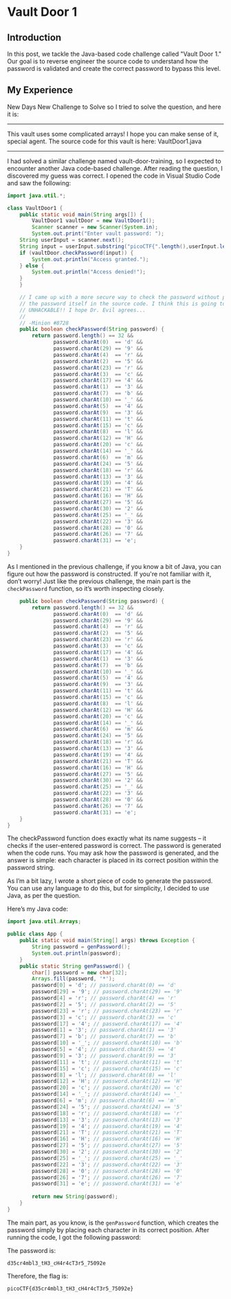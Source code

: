 # Vault Door 1

## Introduction
In this post, we tackle the Java-based code challenge called "Vault Door 1." Our goal is to reverse engineer the source code to understand how the password is validated and create the correct password to bypass this level.

## My Experience
New Days New Challenge to Solve so  I tried to solve the question, and here it is:

<hr/>
This vault uses some complicated arrays! I hope you can make sense of it, special agent. The source code for this vault is here: VaultDoor1.java
<hr/>

I had solved a similar challenge named vault-door-training, so I expected to encounter another Java code-based challenge. After reading the question, I discovered my guess was correct. I opened the code in Visual Studio Code and saw the following:

``` java
import java.util.*;

class VaultDoor1 {
    public static void main(String args[]) {
        VaultDoor1 vaultDoor = new VaultDoor1();
        Scanner scanner = new Scanner(System.in);
        System.out.print("Enter vault password: ");
	String userInput = scanner.next();
	String input = userInput.substring("picoCTF{".length(),userInput.length()-1);
	if (vaultDoor.checkPassword(input)) {
	    System.out.println("Access granted.");
	} else {
	    System.out.println("Access denied!");
	}
    }

    // I came up with a more secure way to check the password without putting
    // the password itself in the source code. I think this is going to be
    // UNHACKABLE!! I hope Dr. Evil agrees...
    //
    // -Minion #8728
    public boolean checkPassword(String password) {
        return password.length() == 32 &&
               password.charAt(0)  == 'd' &&
               password.charAt(29) == '9' &&
               password.charAt(4)  == 'r' &&
               password.charAt(2)  == '5' &&
               password.charAt(23) == 'r' &&
               password.charAt(3)  == 'c' &&
               password.charAt(17) == '4' &&
               password.charAt(1)  == '3' &&
               password.charAt(7)  == 'b' &&
               password.charAt(10) == '_' &&
               password.charAt(5)  == '4' &&
               password.charAt(9)  == '3' &&
               password.charAt(11) == 't' &&
               password.charAt(15) == 'c' &&
               password.charAt(8)  == 'l' &&
               password.charAt(12) == 'H' &&
               password.charAt(20) == 'c' &&
               password.charAt(14) == '_' &&
               password.charAt(6)  == 'm' &&
               password.charAt(24) == '5' &&
               password.charAt(18) == 'r' &&
               password.charAt(13) == '3' &&
               password.charAt(19) == '4' &&
               password.charAt(21) == 'T' &&
               password.charAt(16) == 'H' &&
               password.charAt(27) == '5' &&
               password.charAt(30) == '2' &&
               password.charAt(25) == '_' &&
               password.charAt(22) == '3' &&
               password.charAt(28) == '0' &&
               password.charAt(26) == '7' &&
               password.charAt(31) == 'e';
    }
}
```
As I mentioned in the previous challenge, if you know a bit of Java, you can figure out how the password is constructed. If you're not familiar with it, don’t worry! Just like the previous challenge, the main part is the `checkPassword` function, so it’s worth inspecting closely.

``` java
    public boolean checkPassword(String password) {
        return password.length() == 32 &&
               password.charAt(0)  == 'd' &&
               password.charAt(29) == '9' &&
               password.charAt(4)  == 'r' &&
               password.charAt(2)  == '5' &&
               password.charAt(23) == 'r' &&
               password.charAt(3)  == 'c' &&
               password.charAt(17) == '4' &&
               password.charAt(1)  == '3' &&
               password.charAt(7)  == 'b' &&
               password.charAt(10) == '_' &&
               password.charAt(5)  == '4' &&
               password.charAt(9)  == '3' &&
               password.charAt(11) == 't' &&
               password.charAt(15) == 'c' &&
               password.charAt(8)  == 'l' &&
               password.charAt(12) == 'H' &&
               password.charAt(20) == 'c' &&
               password.charAt(14) == '_' &&
               password.charAt(6)  == 'm' &&
               password.charAt(24) == '5' &&
               password.charAt(18) == 'r' &&
               password.charAt(13) == '3' &&
               password.charAt(19) == '4' &&
               password.charAt(21) == 'T' &&
               password.charAt(16) == 'H' &&
               password.charAt(27) == '5' &&
               password.charAt(30) == '2' &&
               password.charAt(25) == '_' &&
               password.charAt(22) == '3' &&
               password.charAt(28) == '0' &&
               password.charAt(26) == '7' &&
               password.charAt(31) == 'e';
    }
}
```

The checkPassword function does exactly what its name suggests – it checks if the user-entered password is correct. The password is generated when the code runs. You may ask how the password is generated, and the answer is simple: each character is placed in its correct position within the password string.

As I’m a bit lazy, I wrote a short piece of code to generate the password. You can use any language to do this, but for simplicity, I decided to use Java, as per the question.

Here’s my Java code:

``` java
import java.util.Arrays;

public class App {
    public static void main(String[] args) throws Exception {
        String password = genPassword();
        System.out.println(password);
    }
    public static String genPassword() {
        char[] password = new char[32];
        Arrays.fill(password, '*');
        password[0] = 'd'; // password.charAt(0) == 'd'
        password[29] = '9'; // password.charAt(29) == '9'
        password[4] = 'r'; // password.charAt(4) == 'r'
        password[2] = '5'; // password.charAt(2) == '5'
        password[23] = 'r'; // password.charAt(23) == 'r'
        password[3] = 'c'; // password.charAt(3) == 'c'
        password[17] = '4'; // password.charAt(17) == '4'
        password[1] = '3'; // password.charAt(1) == '3'
        password[7] = 'b'; // password.charAt(7) == 'b'
        password[10] = '_'; // password.charAt(10) == 'b'
        password[5] = '4'; // password.charAt(5) == '4'
        password[9] = '3'; // password.charAt(9) == '3'
        password[11] = 't'; // password.charAt(11) == 't'
        password[15] = 'c'; // password.charAt(15) == 'c'
        password[8] = 'l'; // password.charAt(8) == 'l'
        password[12] = 'H'; // password.charAt(12) == 'H'
        password[20] = 'c'; // password.charAt(20) == 'c'
        password[14] = '_'; // password.charAt(14) == '_'
        password[6] = 'm'; // password.charAt(6) == 'm'
        password[24] = '5'; // password.charAt(24) == '5'
        password[18] = 'r'; // password.charAt(18) == 'r'
        password[13] = '3'; // password.charAt(13) == '3'
        password[19] = '4'; // password.charAt(19) == '4'
        password[21] = 'T'; // password.charAt(21) == 'T'
        password[16] = 'H'; // password.charAt(16) == 'H'
        password[27] = '5'; // password.charAt(27) == '5'
        password[30] = '2'; // password.charAt(30) == '2'
        password[25] = '_'; // password.charAt(25) == '_'
        password[22] = '3'; // password.charAt(22) == '3'
        password[28] = '0'; // password.charAt(28) == '0'
        password[26] = '7'; // password.charAt(26) == '7'
        password[31] = 'e'; // password.charAt(31) == 'e'
    
        return new String(password);
    }
}

```

The main part, as you know, is the `genPassword` function, which creates the password simply by placing each character in its correct position. After running the code, I got the following password:

The password is:
```
d35cr4mbl3_tH3_cH4r4cT3r5_75092e
```

Therefore, the flag is:
```
picoCTF{d35cr4mbl3_tH3_cH4r4cT3r5_75092e}
```
